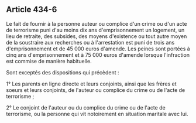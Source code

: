 Article 434-6
----
Le fait de fournir à la personne auteur ou complice d'un crime ou d'un acte de
terrorisme puni d'au moins dix ans d'emprisonnement un logement, un lieu de
retraite, des subsides, des moyens d'existence ou tout autre moyen de la
soustraire aux recherches ou à l'arrestation est puni de trois ans
d'emprisonnement et de 45 000 euros d'amende. Les peines sont portées à cinq ans
d'emprisonnement et à 75 000 euros d'amende lorsque l'infraction est commise de
manière habituelle.

Sont exceptés des dispositions qui précèdent :

1° Les parents en ligne directe et leurs conjoints, ainsi que les frères et
soeurs et leurs conjoints, de l'auteur ou complice du crime ou de l'acte de
terrorisme ;

2° Le conjoint de l'auteur ou du complice du crime ou de l'acte de terrorisme,
ou la personne qui vit notoirement en situation maritale avec lui.
